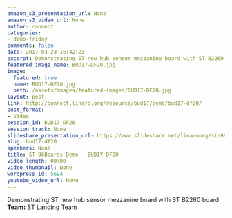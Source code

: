 ```yaml
---
amazon_s3_presentation_url: None
amazon_s3_video_url: None
author: connect
categories:
- demo-friday
comments: false
date: 2017-03-23 16:42:23
excerpt: Demonstrating ST new hub sensor mezzanine board with ST B2260 board
featured_image_name: BUD17-DF20.jpg
image:
  featured: true
  name: BUD17-DF20.jpg
  path: /assets/images/featured-images/BUD17-DF20.jpg
layout: post
link: http://connect.linaro.org/resource/bud17/demo/bud17-df20/
post_format:
- Video
session_id: BUD17-DF20
session_track: None
slideshare_presentation_url: https://www.slideshare.net/linaroorg/st-96boards-demo
slug: bud17-df20
speakers: None
title: ST 96Boards Demo - BUD17-DF20
video_length: 00:00
video_thumbnail: None
wordpress_id: 5694
youtube_video_url: None
---
```


Demonstrating ST new hub sensor mezzanine board with ST B2260 board
**Team:** ST Landing Team